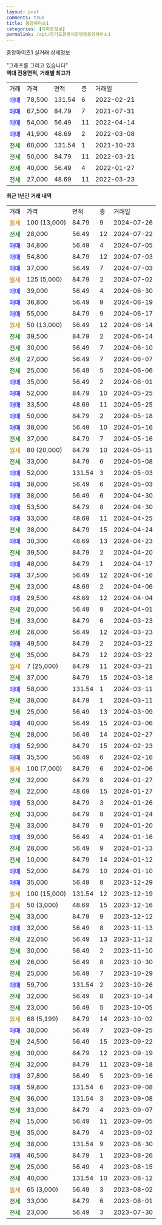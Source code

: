 ```yaml
---
layout: post
comments: true
title: 중앙하이츠1
categories: [아파트정보]
permalink: /apt/경기도광명시광명동중앙하이츠1
---
```


중앙하이츠1 실거래 상세정보

<script type="text/javascript">
  google.charts.load('current', {'packages':['line', 'corechart']});
  google.charts.setOnLoadCallback(drawChart);

  function drawChart() {
    var data = new google.visualization.DataTable();
    data.addColumn('date', '거래일');
    data.addColumn('number', "매매");
    data.addColumn('number', "전세");
    data.addColumn('number', "전매");

    data.addRows([[new Date(Date.parse("2024-07-26")), null, null, null], [new Date(Date.parse("2024-07-22")), null, 28000, null], [new Date(Date.parse("2024-07-05")), 34800, null, null], [new Date(Date.parse("2024-07-03")), 54800, null, null], [new Date(Date.parse("2024-07-03")), 37000, null, null], [new Date(Date.parse("2024-07-02")), null, null, null], [new Date(Date.parse("2024-06-30")), 39000, null, null], [new Date(Date.parse("2024-06-19")), 36800, null, null], [new Date(Date.parse("2024-06-17")), 55000, null, null], [new Date(Date.parse("2024-06-14")), null, null, null], [new Date(Date.parse("2024-06-14")), null, 39500, null], [new Date(Date.parse("2024-06-10")), null, 30000, null], [new Date(Date.parse("2024-06-07")), null, 27000, null], [new Date(Date.parse("2024-06-06")), null, 25000, null], [new Date(Date.parse("2024-06-01")), 35000, null, null], [new Date(Date.parse("2024-05-25")), 52000, null, null], [new Date(Date.parse("2024-05-25")), 33500, null, null], [new Date(Date.parse("2024-05-18")), 50000, null, null], [new Date(Date.parse("2024-05-16")), 38000, null, null], [new Date(Date.parse("2024-05-16")), null, 37000, null], [new Date(Date.parse("2024-05-11")), null, null, null], [new Date(Date.parse("2024-05-08")), null, 33000, null], [new Date(Date.parse("2024-05-03")), 52000, null, null], [new Date(Date.parse("2024-05-03")), 38000, null, null], [new Date(Date.parse("2024-04-30")), 38000, null, null], [new Date(Date.parse("2024-04-30")), 53500, null, null], [new Date(Date.parse("2024-04-25")), 33000, null, null], [new Date(Date.parse("2024-04-24")), null, 38000, null], [new Date(Date.parse("2024-04-23")), 30300, null, null], [new Date(Date.parse("2024-04-20")), null, 39500, null], [new Date(Date.parse("2024-04-17")), 48000, null, null], [new Date(Date.parse("2024-04-16")), 37500, null, null], [new Date(Date.parse("2024-04-06")), null, 23000, null], [new Date(Date.parse("2024-04-04")), 29500, null, null], [new Date(Date.parse("2024-04-01")), null, 20000, null], [new Date(Date.parse("2024-03-23")), null, 33000, null], [new Date(Date.parse("2024-03-23")), null, 28000, null], [new Date(Date.parse("2024-03-22")), 49500, null, null], [new Date(Date.parse("2024-03-22")), null, 35000, null], [new Date(Date.parse("2024-03-21")), null, null, null], [new Date(Date.parse("2024-03-18")), null, 37000, null], [new Date(Date.parse("2024-03-11")), 58000, null, null], [new Date(Date.parse("2024-03-11")), null, 38000, null], [new Date(Date.parse("2024-03-09")), null, 25000, null], [new Date(Date.parse("2024-03-06")), 40000, null, null], [new Date(Date.parse("2024-02-27")), null, 28000, null], [new Date(Date.parse("2024-02-23")), 52900, null, null], [new Date(Date.parse("2024-02-16")), 35500, null, null], [new Date(Date.parse("2024-02-06")), null, null, null], [new Date(Date.parse("2024-01-27")), null, 32000, null], [new Date(Date.parse("2024-01-27")), null, 22000, null], [new Date(Date.parse("2024-01-26")), 53000, null, null], [new Date(Date.parse("2024-01-24")), null, 33000, null], [new Date(Date.parse("2024-01-20")), null, 33000, null], [new Date(Date.parse("2024-01-16")), 39000, null, null], [new Date(Date.parse("2024-01-13")), null, 28000, null], [new Date(Date.parse("2024-01-12")), null, 10000, null], [new Date(Date.parse("2024-01-10")), 52000, null, null], [new Date(Date.parse("2023-12-29")), 35000, null, null], [new Date(Date.parse("2023-12-19")), null, null, null], [new Date(Date.parse("2023-12-16")), null, null, null], [new Date(Date.parse("2023-12-12")), null, 33000, null], [new Date(Date.parse("2023-11-13")), 32000, null, null], [new Date(Date.parse("2023-11-12")), null, 22050, null], [new Date(Date.parse("2023-11-10")), null, 30000, null], [new Date(Date.parse("2023-10-30")), null, 26000, null], [new Date(Date.parse("2023-10-29")), null, 25000, null], [new Date(Date.parse("2023-10-26")), 59700, null, null], [new Date(Date.parse("2023-10-14")), null, 32000, null], [new Date(Date.parse("2023-10-05")), null, 23000, null], [new Date(Date.parse("2023-10-02")), null, null, null], [new Date(Date.parse("2023-09-25")), 38000, null, null], [new Date(Date.parse("2023-09-22")), null, 24500, null], [new Date(Date.parse("2023-09-19")), null, 30000, null], [new Date(Date.parse("2023-09-18")), null, 32000, null], [new Date(Date.parse("2023-09-16")), 37800, null, null], [new Date(Date.parse("2023-09-08")), 59800, null, null], [new Date(Date.parse("2023-09-08")), null, 36000, null], [new Date(Date.parse("2023-09-07")), null, 33000, null], [new Date(Date.parse("2023-09-05")), null, 15000, null], [new Date(Date.parse("2023-09-02")), null, 35000, null], [new Date(Date.parse("2023-08-30")), null, 38000, null], [new Date(Date.parse("2023-08-26")), 46500, null, null], [new Date(Date.parse("2023-08-15")), null, 25000, null], [new Date(Date.parse("2023-08-12")), null, 40000, null], [new Date(Date.parse("2023-08-02")), null, null, null], [new Date(Date.parse("2023-08-01")), null, 33000, null], [new Date(Date.parse("2023-07-30")), null, 23000, null]]);

    var options = {
      hAxis: {
        format: 'yyyy/MM/dd'
      },    
      lineWidth: 0,
      pointsVisible: true,    
      title: '최근 1년간 유형별 실거래가 분포',
      legend: { position: 'bottom' }
    };

    var formatter = new google.visualization.NumberFormat({pattern:'###,###'} );
    formatter.format(data, 1);
    formatter.format(data, 2);
    
    setTimeout(function() {
        var chart = new google.visualization.LineChart(document.getElementById('columnchart_material'));
        chart.draw(data, (options));
        document.getElementById('loading').style.display = 'none';
    }, 200);
  }
</script>


<div id="loading" style="z-index:20; display: block; margin-left: 0px">"그래프를 그리고 있습니다"</div>
<div id="columnchart_material" style="width: 95%; margin-left: 0px; display: block"></div>
<!-- contents start -->
<b>역대 전용면적, 거래별 최고가</b>
<table class="sortable">
    <tr>
      <td>거래</td>
      <td>가격</td>
      <td>면적</td>
      <td>층</td>
      <td>거래일</td>
    </tr>
        <tr>
          <td><a style="color: blue">매매</a></td>
          <td>78,500</td>
          <td>131.54</td>
          <td>6</td>
          <td>2022-02-21</td>
        </tr>            <tr>
          <td><a style="color: blue">매매</a></td>
          <td>67,500</td>
          <td>84.79</td>
          <td>7</td>
          <td>2021-07-31</td>
        </tr>            <tr>
          <td><a style="color: blue">매매</a></td>
          <td>54,000</td>
          <td>56.49</td>
          <td>11</td>
          <td>2022-04-14</td>
        </tr>            <tr>
          <td><a style="color: blue">매매</a></td>
          <td>41,900</td>
          <td>48.69</td>
          <td>2</td>
          <td>2022-03-08</td>
        </tr>        
        <tr>
              <td><a style="color: darkgreen">전세</a></td>
              <td>60,000</td>
              <td>131.54</td>
              <td>1</td>
              <td>2021-10-23</td>
            </tr>            <tr>
              <td><a style="color: darkgreen">전세</a></td>
              <td>50,000</td>
              <td>84.79</td>
              <td>11</td>
              <td>2022-03-21</td>
            </tr>            <tr>
              <td><a style="color: darkgreen">전세</a></td>
              <td>40,000</td>
              <td>56.49</td>
              <td>4</td>
              <td>2022-01-27</td>
            </tr>            <tr>
              <td><a style="color: darkgreen">전세</a></td>
              <td>27,000</td>
              <td>48.69</td>
              <td>11</td>
              <td>2022-03-23</td>
            </tr>        
    
</table>

<b>최근 1년간 거래 내역</b>

<table class="sortable">
    <tr>
      <td>거래</td>
      <td>가격</td>
      <td>면적</td>
      <td>층</td>
      <td>거래일</td>
    </tr>
    <tr>
      <td><a style="color: darkgoldenrod">월세</a></td>
      <td>100 (13,000)</td>
      <td>84.79</td>
      <td>9</td>
      <td>2024-07-26</td>
    </tr>          <tr>
      <td><a style="color: darkgreen">전세</a></td>
      <td>28,000</td>
      <td>56.49</td>
      <td>12</td>
      <td>2024-07-22</td>
    </tr>          <tr>
      <td><a style="color: blue">매매</a></td>
      <td>34,800</td>
      <td>56.49</td>
      <td>4</td>
      <td>2024-07-05</td>
    </tr>          <tr>
      <td><a style="color: blue">매매</a></td>
      <td>54,800</td>
      <td>84.79</td>
      <td>12</td>
      <td>2024-07-03</td>
    </tr>          <tr>
      <td><a style="color: blue">매매</a></td>
      <td>37,000</td>
      <td>56.49</td>
      <td>7</td>
      <td>2024-07-03</td>
    </tr>          <tr>
      <td><a style="color: darkgoldenrod">월세</a></td>
      <td>125 (5,000)</td>
      <td>84.79</td>
      <td>2</td>
      <td>2024-07-02</td>
    </tr>          <tr>
      <td><a style="color: blue">매매</a></td>
      <td>39,000</td>
      <td>56.49</td>
      <td>4</td>
      <td>2024-06-30</td>
    </tr>          <tr>
      <td><a style="color: blue">매매</a></td>
      <td>36,800</td>
      <td>56.49</td>
      <td>9</td>
      <td>2024-06-19</td>
    </tr>          <tr>
      <td><a style="color: blue">매매</a></td>
      <td>55,000</td>
      <td>84.79</td>
      <td>9</td>
      <td>2024-06-17</td>
    </tr>          <tr>
      <td><a style="color: darkgoldenrod">월세</a></td>
      <td>50 (13,000)</td>
      <td>56.49</td>
      <td>12</td>
      <td>2024-06-14</td>
    </tr>          <tr>
      <td><a style="color: darkgreen">전세</a></td>
      <td>39,500</td>
      <td>84.79</td>
      <td>2</td>
      <td>2024-06-14</td>
    </tr>          <tr>
      <td><a style="color: darkgreen">전세</a></td>
      <td>30,000</td>
      <td>56.49</td>
      <td>7</td>
      <td>2024-06-10</td>
    </tr>          <tr>
      <td><a style="color: darkgreen">전세</a></td>
      <td>27,000</td>
      <td>56.49</td>
      <td>7</td>
      <td>2024-06-07</td>
    </tr>          <tr>
      <td><a style="color: darkgreen">전세</a></td>
      <td>25,000</td>
      <td>56.49</td>
      <td>5</td>
      <td>2024-06-06</td>
    </tr>          <tr>
      <td><a style="color: blue">매매</a></td>
      <td>35,000</td>
      <td>56.49</td>
      <td>2</td>
      <td>2024-06-01</td>
    </tr>          <tr>
      <td><a style="color: blue">매매</a></td>
      <td>52,000</td>
      <td>84.79</td>
      <td>10</td>
      <td>2024-05-25</td>
    </tr>          <tr>
      <td><a style="color: blue">매매</a></td>
      <td>33,500</td>
      <td>48.69</td>
      <td>11</td>
      <td>2024-05-25</td>
    </tr>          <tr>
      <td><a style="color: blue">매매</a></td>
      <td>50,000</td>
      <td>84.79</td>
      <td>2</td>
      <td>2024-05-18</td>
    </tr>          <tr>
      <td><a style="color: blue">매매</a></td>
      <td>38,000</td>
      <td>56.49</td>
      <td>10</td>
      <td>2024-05-16</td>
    </tr>          <tr>
      <td><a style="color: darkgreen">전세</a></td>
      <td>37,000</td>
      <td>84.79</td>
      <td>7</td>
      <td>2024-05-16</td>
    </tr>          <tr>
      <td><a style="color: darkgoldenrod">월세</a></td>
      <td>80 (20,000)</td>
      <td>84.79</td>
      <td>10</td>
      <td>2024-05-11</td>
    </tr>          <tr>
      <td><a style="color: darkgreen">전세</a></td>
      <td>33,000</td>
      <td>84.79</td>
      <td>6</td>
      <td>2024-05-08</td>
    </tr>          <tr>
      <td><a style="color: blue">매매</a></td>
      <td>52,000</td>
      <td>131.54</td>
      <td>3</td>
      <td>2024-05-03</td>
    </tr>          <tr>
      <td><a style="color: blue">매매</a></td>
      <td>38,000</td>
      <td>56.49</td>
      <td>6</td>
      <td>2024-05-03</td>
    </tr>          <tr>
      <td><a style="color: blue">매매</a></td>
      <td>38,000</td>
      <td>56.49</td>
      <td>6</td>
      <td>2024-04-30</td>
    </tr>          <tr>
      <td><a style="color: blue">매매</a></td>
      <td>53,500</td>
      <td>84.79</td>
      <td>8</td>
      <td>2024-04-30</td>
    </tr>          <tr>
      <td><a style="color: blue">매매</a></td>
      <td>33,000</td>
      <td>48.69</td>
      <td>11</td>
      <td>2024-04-25</td>
    </tr>          <tr>
      <td><a style="color: darkgreen">전세</a></td>
      <td>38,000</td>
      <td>84.79</td>
      <td>15</td>
      <td>2024-04-24</td>
    </tr>          <tr>
      <td><a style="color: blue">매매</a></td>
      <td>30,300</td>
      <td>48.69</td>
      <td>13</td>
      <td>2024-04-23</td>
    </tr>          <tr>
      <td><a style="color: darkgreen">전세</a></td>
      <td>39,500</td>
      <td>84.79</td>
      <td>2</td>
      <td>2024-04-20</td>
    </tr>          <tr>
      <td><a style="color: blue">매매</a></td>
      <td>48,000</td>
      <td>84.79</td>
      <td>1</td>
      <td>2024-04-17</td>
    </tr>          <tr>
      <td><a style="color: blue">매매</a></td>
      <td>37,500</td>
      <td>56.49</td>
      <td>12</td>
      <td>2024-04-16</td>
    </tr>          <tr>
      <td><a style="color: darkgreen">전세</a></td>
      <td>23,000</td>
      <td>48.69</td>
      <td>2</td>
      <td>2024-04-06</td>
    </tr>          <tr>
      <td><a style="color: blue">매매</a></td>
      <td>29,500</td>
      <td>48.69</td>
      <td>12</td>
      <td>2024-04-04</td>
    </tr>          <tr>
      <td><a style="color: darkgreen">전세</a></td>
      <td>20,000</td>
      <td>56.49</td>
      <td>9</td>
      <td>2024-04-01</td>
    </tr>          <tr>
      <td><a style="color: darkgreen">전세</a></td>
      <td>33,000</td>
      <td>84.79</td>
      <td>6</td>
      <td>2024-03-23</td>
    </tr>          <tr>
      <td><a style="color: darkgreen">전세</a></td>
      <td>28,000</td>
      <td>56.49</td>
      <td>12</td>
      <td>2024-03-23</td>
    </tr>          <tr>
      <td><a style="color: blue">매매</a></td>
      <td>49,500</td>
      <td>84.79</td>
      <td>2</td>
      <td>2024-03-22</td>
    </tr>          <tr>
      <td><a style="color: darkgreen">전세</a></td>
      <td>35,000</td>
      <td>84.79</td>
      <td>12</td>
      <td>2024-03-22</td>
    </tr>          <tr>
      <td><a style="color: darkgoldenrod">월세</a></td>
      <td>7 (25,000)</td>
      <td>84.79</td>
      <td>11</td>
      <td>2024-03-21</td>
    </tr>          <tr>
      <td><a style="color: darkgreen">전세</a></td>
      <td>37,000</td>
      <td>84.79</td>
      <td>15</td>
      <td>2024-03-18</td>
    </tr>          <tr>
      <td><a style="color: blue">매매</a></td>
      <td>58,000</td>
      <td>131.54</td>
      <td>1</td>
      <td>2024-03-11</td>
    </tr>          <tr>
      <td><a style="color: darkgreen">전세</a></td>
      <td>38,000</td>
      <td>84.79</td>
      <td>1</td>
      <td>2024-03-11</td>
    </tr>          <tr>
      <td><a style="color: darkgreen">전세</a></td>
      <td>25,000</td>
      <td>56.49</td>
      <td>13</td>
      <td>2024-03-09</td>
    </tr>          <tr>
      <td><a style="color: blue">매매</a></td>
      <td>40,000</td>
      <td>56.49</td>
      <td>15</td>
      <td>2024-03-06</td>
    </tr>          <tr>
      <td><a style="color: darkgreen">전세</a></td>
      <td>28,000</td>
      <td>56.49</td>
      <td>14</td>
      <td>2024-02-27</td>
    </tr>          <tr>
      <td><a style="color: blue">매매</a></td>
      <td>52,900</td>
      <td>84.79</td>
      <td>15</td>
      <td>2024-02-23</td>
    </tr>          <tr>
      <td><a style="color: blue">매매</a></td>
      <td>35,500</td>
      <td>56.49</td>
      <td>6</td>
      <td>2024-02-16</td>
    </tr>          <tr>
      <td><a style="color: darkgoldenrod">월세</a></td>
      <td>100 (7,000)</td>
      <td>84.79</td>
      <td>6</td>
      <td>2024-02-06</td>
    </tr>          <tr>
      <td><a style="color: darkgreen">전세</a></td>
      <td>32,000</td>
      <td>84.79</td>
      <td>8</td>
      <td>2024-01-27</td>
    </tr>          <tr>
      <td><a style="color: darkgreen">전세</a></td>
      <td>22,000</td>
      <td>48.69</td>
      <td>15</td>
      <td>2024-01-27</td>
    </tr>          <tr>
      <td><a style="color: blue">매매</a></td>
      <td>53,000</td>
      <td>84.79</td>
      <td>3</td>
      <td>2024-01-26</td>
    </tr>          <tr>
      <td><a style="color: darkgreen">전세</a></td>
      <td>33,000</td>
      <td>84.79</td>
      <td>8</td>
      <td>2024-01-24</td>
    </tr>          <tr>
      <td><a style="color: darkgreen">전세</a></td>
      <td>33,000</td>
      <td>84.79</td>
      <td>9</td>
      <td>2024-01-20</td>
    </tr>          <tr>
      <td><a style="color: blue">매매</a></td>
      <td>39,000</td>
      <td>56.49</td>
      <td>4</td>
      <td>2024-01-16</td>
    </tr>          <tr>
      <td><a style="color: darkgreen">전세</a></td>
      <td>28,000</td>
      <td>56.49</td>
      <td>9</td>
      <td>2024-01-13</td>
    </tr>          <tr>
      <td><a style="color: darkgreen">전세</a></td>
      <td>10,000</td>
      <td>84.79</td>
      <td>14</td>
      <td>2024-01-12</td>
    </tr>          <tr>
      <td><a style="color: blue">매매</a></td>
      <td>52,000</td>
      <td>84.79</td>
      <td>10</td>
      <td>2024-01-10</td>
    </tr>          <tr>
      <td><a style="color: blue">매매</a></td>
      <td>35,000</td>
      <td>56.49</td>
      <td>8</td>
      <td>2023-12-29</td>
    </tr>          <tr>
      <td><a style="color: darkgoldenrod">월세</a></td>
      <td>100 (15,000)</td>
      <td>131.54</td>
      <td>12</td>
      <td>2023-12-19</td>
    </tr>          <tr>
      <td><a style="color: darkgoldenrod">월세</a></td>
      <td>50 (3,000)</td>
      <td>48.69</td>
      <td>15</td>
      <td>2023-12-16</td>
    </tr>          <tr>
      <td><a style="color: darkgreen">전세</a></td>
      <td>33,000</td>
      <td>84.79</td>
      <td>9</td>
      <td>2023-12-12</td>
    </tr>          <tr>
      <td><a style="color: blue">매매</a></td>
      <td>32,000</td>
      <td>56.49</td>
      <td>8</td>
      <td>2023-11-13</td>
    </tr>          <tr>
      <td><a style="color: darkgreen">전세</a></td>
      <td>22,050</td>
      <td>56.49</td>
      <td>13</td>
      <td>2023-11-12</td>
    </tr>          <tr>
      <td><a style="color: darkgreen">전세</a></td>
      <td>30,000</td>
      <td>56.49</td>
      <td>2</td>
      <td>2023-11-10</td>
    </tr>          <tr>
      <td><a style="color: darkgreen">전세</a></td>
      <td>26,000</td>
      <td>56.49</td>
      <td>8</td>
      <td>2023-10-30</td>
    </tr>          <tr>
      <td><a style="color: darkgreen">전세</a></td>
      <td>25,000</td>
      <td>56.49</td>
      <td>7</td>
      <td>2023-10-29</td>
    </tr>          <tr>
      <td><a style="color: blue">매매</a></td>
      <td>59,700</td>
      <td>131.54</td>
      <td>2</td>
      <td>2023-10-26</td>
    </tr>          <tr>
      <td><a style="color: darkgreen">전세</a></td>
      <td>32,000</td>
      <td>56.49</td>
      <td>8</td>
      <td>2023-10-14</td>
    </tr>          <tr>
      <td><a style="color: darkgreen">전세</a></td>
      <td>23,000</td>
      <td>56.49</td>
      <td>5</td>
      <td>2023-10-05</td>
    </tr>          <tr>
      <td><a style="color: darkgoldenrod">월세</a></td>
      <td>68 (5,199)</td>
      <td>84.79</td>
      <td>14</td>
      <td>2023-10-02</td>
    </tr>          <tr>
      <td><a style="color: blue">매매</a></td>
      <td>38,000</td>
      <td>56.49</td>
      <td>7</td>
      <td>2023-09-25</td>
    </tr>          <tr>
      <td><a style="color: darkgreen">전세</a></td>
      <td>24,500</td>
      <td>56.49</td>
      <td>15</td>
      <td>2023-09-22</td>
    </tr>          <tr>
      <td><a style="color: darkgreen">전세</a></td>
      <td>30,000</td>
      <td>84.79</td>
      <td>12</td>
      <td>2023-09-19</td>
    </tr>          <tr>
      <td><a style="color: darkgreen">전세</a></td>
      <td>32,000</td>
      <td>84.79</td>
      <td>11</td>
      <td>2023-09-18</td>
    </tr>          <tr>
      <td><a style="color: blue">매매</a></td>
      <td>37,800</td>
      <td>56.49</td>
      <td>5</td>
      <td>2023-09-16</td>
    </tr>          <tr>
      <td><a style="color: blue">매매</a></td>
      <td>59,800</td>
      <td>131.54</td>
      <td>6</td>
      <td>2023-09-08</td>
    </tr>          <tr>
      <td><a style="color: darkgreen">전세</a></td>
      <td>36,000</td>
      <td>131.54</td>
      <td>3</td>
      <td>2023-09-08</td>
    </tr>          <tr>
      <td><a style="color: darkgreen">전세</a></td>
      <td>33,000</td>
      <td>84.79</td>
      <td>4</td>
      <td>2023-09-07</td>
    </tr>          <tr>
      <td><a style="color: darkgreen">전세</a></td>
      <td>15,000</td>
      <td>56.49</td>
      <td>11</td>
      <td>2023-09-05</td>
    </tr>          <tr>
      <td><a style="color: darkgreen">전세</a></td>
      <td>35,000</td>
      <td>84.79</td>
      <td>4</td>
      <td>2023-09-02</td>
    </tr>          <tr>
      <td><a style="color: darkgreen">전세</a></td>
      <td>38,000</td>
      <td>131.54</td>
      <td>9</td>
      <td>2023-08-30</td>
    </tr>          <tr>
      <td><a style="color: blue">매매</a></td>
      <td>46,500</td>
      <td>84.79</td>
      <td>1</td>
      <td>2023-08-26</td>
    </tr>          <tr>
      <td><a style="color: darkgreen">전세</a></td>
      <td>25,000</td>
      <td>56.49</td>
      <td>4</td>
      <td>2023-08-15</td>
    </tr>          <tr>
      <td><a style="color: darkgreen">전세</a></td>
      <td>40,000</td>
      <td>131.54</td>
      <td>10</td>
      <td>2023-08-12</td>
    </tr>          <tr>
      <td><a style="color: darkgoldenrod">월세</a></td>
      <td>65 (3,000)</td>
      <td>56.49</td>
      <td>3</td>
      <td>2023-08-02</td>
    </tr>          <tr>
      <td><a style="color: darkgreen">전세</a></td>
      <td>33,000</td>
      <td>84.79</td>
      <td>6</td>
      <td>2023-08-01</td>
    </tr>          <tr>
      <td><a style="color: darkgreen">전세</a></td>
      <td>23,000</td>
      <td>56.49</td>
      <td>3</td>
      <td>2023-07-30</td>
    </tr>      </table>
<!-- contents end -->    

